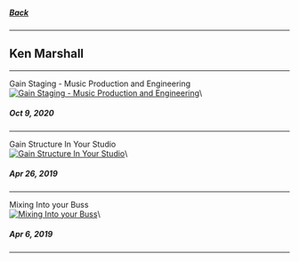 ##### [Back](README.md)
---
## Ken Marshall
---
Gain Staging - Music Production and Engineering\
[![Gain Staging - Music Production and Engineering](http://img.youtube.com/vi/n20tI4obEmU/0.jpg)](https://youtu.be/n20tI4obEmU)\
##### Oct 9, 2020
---
Gain Structure In Your Studio\
[![Gain Structure In Your Studio](http://img.youtube.com/vi/MnO62qe8QFg/0.jpg)](https://youtu.be/MnO62qe8QFg)\
##### Apr 26, 2019
---
Mixing Into your Buss\
[![Mixing Into your Buss](http://img.youtube.com/vi/yxlKsoEjsyo/0.jpg)](https://youtu.be/yxlKsoEjsyo)\
##### Apr 6, 2019
---

